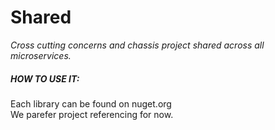 # Shared
_Cross cutting concerns and chassis project shared across all microservices._


##### HOW TO USE IT:
Each library can be found on nuget.org<br/>
We parefer project referencing for now.
